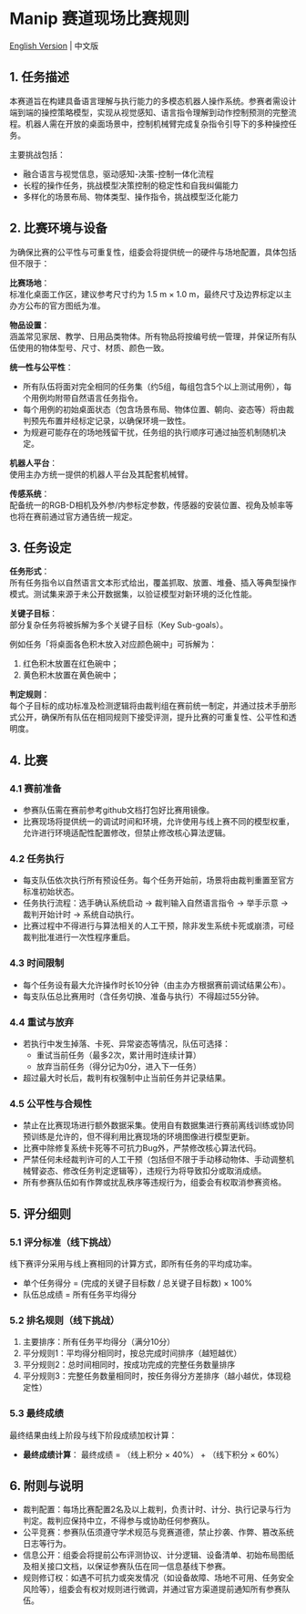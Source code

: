 # Manip 赛道现场比赛规则  
[English Version](./onsite_competition_rules_en-US.md) | 中文版

## 1. 任务描述  
本赛道旨在构建具备语言理解与执行能力的多模态机器人操作系统。参赛者需设计端到端的操控策略模型，实现从视觉感知、语言指令理解到动作控制预测的完整流程。机器人需在开放的桌面场景中，控制机械臂完成复杂指令引导下的多种操控任务。  

主要挑战包括：  
- 融合语言与视觉信息，驱动感知-决策-控制一体化流程  
- 长程的操作任务，挑战模型决策控制的稳定性和自我纠偏能力  
- 多样化的场景布局、物体类型、操作指令，挑战模型泛化能力  
  
## 2. 比赛环境与设备
为确保比赛的公平性与可重复性，组委会将提供统一的硬件与场地配置，具体包括但不限于：  

**比赛场地**：  
标准化桌面工作区，建议参考尺寸约为 1.5 m × 1.0 m，最终尺寸及边界标定以主办方公布的官方图纸为准。  

**物品设置**：  
涵盖常见家居、教学、日用品类物体。所有物品将按编号统一管理，并保证所有队伍使用的物体型号、尺寸、材质、颜色一致。  

**统一性与公平性**：  
- 所有队伍将面对完全相同的任务集（约5组，每组包含5个以上测试用例），每个用例均附带自然语言任务指令。
- 每个用例的初始桌面状态（包含场景布局、物体位置、朝向、姿态等）将由裁判预先布置并经标定记录，以确保环境一致性。
- 为规避可能存在的场地残留干扰，任务组的执行顺序可通过抽签机制随机决定。

**机器人平台**：  
使用主办方统一提供的机器人平台及其配套机械臂。  

**传感系统**：  
配备统一的RGB-D相机及外参/内参标定参数，传感器的安装位置、视角及帧率等也将在赛前通过官方通告统一规定。  

## 3. 任务设定
**任务形式**：  
所有任务指令以自然语言文本形式给出，覆盖抓取、放置、堆叠、插入等典型操作模式。测试集来源于未公开数据集，以验证模型对新环境的泛化性能。  

**关键子目标**：  
部分复杂任务将被拆解为多个关键子目标（Key Sub-goals）。  

例如任务「将桌面各色积木放入对应颜色碗中」可拆解为：  
1. 红色积木放置在红色碗中；
2. 黄色积木放置在黄色碗中；

**判定规则**：  
每个子目标的成功标准及检测逻辑将由裁判组在赛前统一制定，并通过技术手册形式公开，确保所有队伍在相同规则下接受评测，提升比赛的可重复性、公平性和透明度。

## 4. 比赛
### 4.1 赛前准备
- 参赛队伍需在赛前参考github文档打包好比赛用镜像。
- 比赛现场将提供统一的调试时间和环境，允许使用与线上赛不同的模型权重，允许进行环境适配性配置修改，但禁止修改核心算法逻辑。  

### 4.2 任务执行
- 每支队伍依次执行所有预设任务。每个任务开始前，场景将由裁判重置至官方标准初始状态。
- 任务执行流程：选手确认系统启动 → 裁判输入自然语言指令 → 举手示意 → 裁判开始计时 → 系统自动执行。
- 比赛过程中不得进行与算法相关的人工干预，除非发生系统卡死或崩溃，可经裁判批准进行一次性程序重启。  

### 4.3 时间限制
- 每个任务设有最大允许操作时长10分钟（由主办方根据赛前调试结果公布）。
- 每支队伍总比赛用时（含任务切换、准备与执行）不得超过55分钟。

### 4.4 重试与放弃
- 若执行中发生掉落、卡死、异常姿态等情况，队伍可选择：
  - 重试当前任务（最多2次，累计用时连续计算）
  - 放弃当前任务（得分记为0分，进入下一任务）
- 超过最大时长后，裁判有权强制中止当前任务并记录结果。

### 4.5 公平性与合规性
- 禁止在比赛现场进行额外数据采集。使用自有数据集进行赛前离线训练或协同预训练是允许的，但不得利用比赛现场的环境图像进行模型更新。
- 比赛中除修复系统卡死等不可抗力Bug外，严禁修改核心算法代码。
- 严禁任何未经裁判许可的人工干预（包括但不限于手动移动物体、手动调整机械臂姿态、修改任务判定逻辑等），违规行为将导致扣分或取消成绩。
- 所有参赛队伍如有作弊或扰乱秩序等违规行为，组委会有权取消参赛资格。  

## 5. 评分细则
### 5.1 评分标准（线下挑战）
线下赛评分采用与线上赛相同的计算方式，即所有任务的平均成功率。  
- 单个任务得分 = (完成的关键子目标数 / 总关键子目标数) × 100%  
- 队伍总成绩 = 所有任务平均得分

### 5.2 排名规则（线下挑战）
1. 主要排序：所有任务平均得分（满分10分）
2. 平分规则1：平均得分相同时，按总完成时间排序（越短越优）
3. 平分规则2：总时间相同时，按成功完成的完整任务数量排序
4. 平分规则3：完整任务数量相同时，按任务得分方差排序（越小越优，体现稳定性）

### 5.3 最终成绩
最终结果由线上阶段与线下阶段成绩加权计算：
- **最终成绩计算**： 最终成绩 = （线上积分 × 40%） + （线下积分 × 60%）  

## 6. 附则与说明
- 裁判配置：每场比赛配置2名及以上裁判，负责计时、计分、执行记录与行为判定。裁判应保持中立，不得参与或协助任何参赛队。
- 公平竞赛：参赛队伍须遵守学术规范与竞赛道德，禁止抄袭、作弊、篡改系统日志等行为。
- 信息公开：组委会将提前公布评测协议、计分逻辑、设备清单、初始布局图纸及相关接口文档，以保证参赛队伍在同一信息基线下参赛。
- 规则修订权：如遇不可抗力或突发情况（如设备故障、场地不可用、任务安全风险等），组委会有权对规则进行微调，并通过官方渠道提前通知所有参赛队伍。
